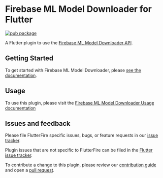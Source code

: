 # Firebase ML Model Downloader for Flutter
[![pub package](https://img.shields.io/pub/v/firebase_ml_model_downloader.svg)](https://pub.dev/packages/firebase_ml_model_downloader)

A Flutter plugin to use the [Firebase ML Model Downloader API](https://firebase.google.com/docs/ml/).

## Getting Started

To get started with Firebase ML Model Downloader, please [see the documentation](https://firebase.google.com/docs/ml/flutter/use-custom-models).

## Usage

To use this plugin, please visit the [Firebase ML Model Downloader Usage documentation](https://firebase.google.com/docs/ml/flutter/use-custom-models)

## Issues and feedback

Please file FlutterFire specific issues, bugs, or feature requests in our [issue tracker](https://github.com/firebase/flutterfire/issues/new).

Plugin issues that are not specific to FlutterFire can be filed in the [Flutter issue tracker](https://github.com/flutter/flutter/issues/new).

To contribute a change to this plugin,
please review our [contribution guide](https://github.com/firebase/flutterfire/blob/main/CONTRIBUTING.md)
and open a [pull request](https://github.com/firebase/flutterfire/pulls).
